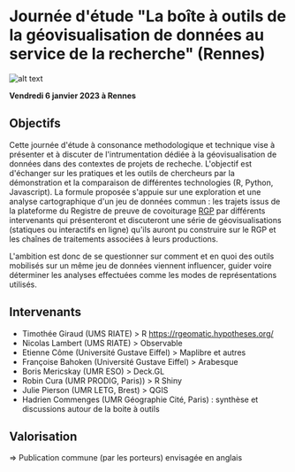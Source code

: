 # Journée d'étude "La boîte à outils de la géovisualisation de données au service de la recherche" (Rennes)

![alt text](https://raw.githubusercontent.com/magisAR9/JEGeovizRennes/main/JEGEOVIZ.JPG)


**Vendredi 6 janvier 2023 à Rennes**


## Objectifs

Cette journée d'étude à consonance methodologique et technique vise à présenter et à discuter de l'intrumentation dédiée à la géovisualisation de données dans des contextes de projets de recheche. L'objectif est d'échanger sur les pratiques et les outils de chercheurs par la démonstration et la comparaison de différentes technologies (R, Python, Javascript). La formule proposée s'appuie sur une exploration et une analyse cartographique d'un jeu de données commun : les trajets issus de la plateforme du Registre de preuve de covoiturage [RGP](https://covoiturage.beta.gouv.fr/) par différents intervenants qui présenteront et discuteront une série de géovisualisations (statiques ou interactifs en ligne) qu'ils auront pu construire sur le RGP et les chaînes de traitements associées à leurs productions. 

L'ambition est donc de se questionner sur comment et en quoi des outils mobilisés sur un même jeu de données viennent influencer, guider voire déterminer les analyses effectuées comme les modes de représentations utilisés.


## Intervenants

* Timothée Giraud (UMS RIATE) > R https://rgeomatic.hypotheses.org/
* Nicolas Lambert (UMS RIATE) > Observable
* Etienne Côme (Université Gustave Eiffel) > Maplibre et autres
* Françoise Bahoken (Université Gustave Eiffel) > Arabesque
* Boris Mericskay (UMR ESO) > Deck.GL
* Robin Cura (UMR PRODIG, Paris)) > R Shiny
* Julie Pierson (UMR LETG, Brest) > QGIS
* Hadrien Commenges (UMR Géographie Cité, Paris) : synthèse et discussions autour de la boite à outils 


## Valorisation 

=> Publication commune (par les porteurs) envisagée en anglais


